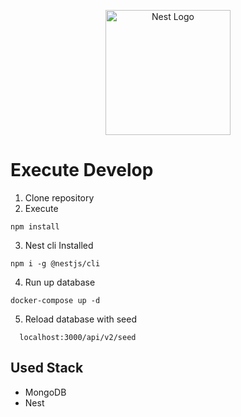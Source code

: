 <p align="center">
  <a href="http://nestjs.com/" target="blank"><img src="https://nestjs.com/img/logo-small.svg" width="200" alt="Nest Logo" /></a>
</p>

# Execute Develop

1. Clone repository
2. Execute 
```
npm install
```

3. Nest cli Installed
```
npm i -g @nestjs/cli
```

4. Run up database
```
docker-compose up -d
```

5. Reload database with seed

```
  localhost:3000/api/v2/seed
```

## Used Stack
* MongoDB
* Nest